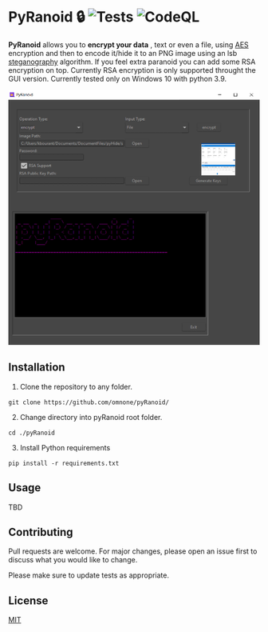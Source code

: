 # PyRanoid :lock: ![Tests](https://github.com/omnone/pyRanoid/workflows/Tests/badge.svg) ![CodeQL](https://github.com/omnone/pyRanoid/workflows/CodeQL/badge.svg)
**PyRanoid** allows you to **encrypt your data** , text or even a file, using [AES](https://en.wikipedia.org/wiki/Advanced_Encryption_Standard) encryption and then to encode it/hide it to an PNG image using an lsb [steganography](https://en.wikipedia.org/wiki/Steganography) algorithm. If you feel extra paranoid you can add some RSA encryption on top. Currently RSA encryption is only supported throught the GUI version. Currently tested only on Windows 10 with python 3.9.

<img src="screenshot.png" width="550" height="510">


## Installation

1. Clone the repository to any folder.

```
git clone https://github.com/omnone/pyRanoid/
```

2. Change directory into pyRanoid root folder.

```
cd ./pyRanoid
```

3. Install Python requirements

```
pip install -r requirements.txt
```

## Usage
TBD

## Contributing
Pull requests are welcome. For major changes, please open an issue first to discuss what you would like to change.

Please make sure to update tests as appropriate.

## License
[MIT](https://choosealicense.com/licenses/mit/)
